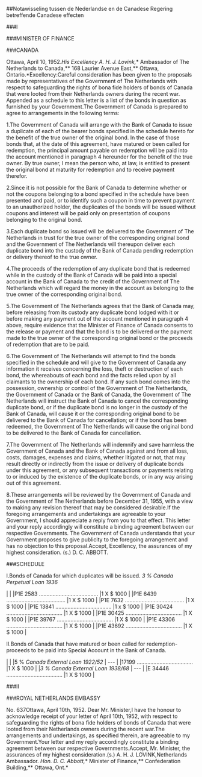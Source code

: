 <meta http-equiv='Content-Type' content='text/html; charset=utf-8' />

##Notawisseling tussen de Nederlandse en de Canadese Regering betreffende Canadese effecten

###I 

###MINISTER OF FINANCE

###CANADA

Ottawa, April 10, 1952.*His Excellency A. H. J. Lovink,** Ambassador of The Netherlands to Canada,** 168 Laurier Avenue East,** Ottawa, Ontario.*Excellency:Careful consideration has been given to the proposals made by representatives of the Government of The Netherlands with respect to safeguarding the rights of bona fide holders of bonds of Canada that were looted from their Netherlands owners during the recent war. Appended as a schedule to this letter is a list of the bonds in question as furnished by your Government.The Government of Canada is prepared to agree to arrangements in the following terms:

1.The Government of Canada will arrange with the Bank of Canada to issue a duplicate of each of the bearer bonds specified in the schedule hereto for the benefit of the true owner of the original bond. In the case of those bonds that, at the date of this agreement, have matured or been called for redemption, the principal amount payable on redemption will be paid into the account mentioned in paragraph 4 hereunder for the benefit of the true owner. By true owner, I mean the person who, at law, is entitled to present the original bond at maturity for redemption and to receive payment therefor.

2.Since it is not possible for the Bank of Canada to determine whether or not the coupons belonging to a bond specified in the schedule have been presented and paid, or to identify such a coupon in time to prevent payment to an unauthorized holder, the duplicates of the bonds will be issued without coupons and interest will be paid only on presentation of coupons belonging to the original bond.

3.Each duplicate bond so issued will be delivered to the Government of The Netherlands in trust for the true owner of the corresponding original bond and the Government of The Netherlands will thereupon deliver each duplicate bond into the custody of the Bank of Canada pending redemption or delivery thereof to the true owner.

4.The proceeds of the redemption of any duplicate bond that is redeemed while in the custody of the Bank of Canada will be paid into a special account in the Bank of Canada to the credit of the Government of The Netherlands which will regard the money in the account as belonging to the true owner of the corresponding original bond.

5.The Government of The Netherlands agrees that the Bank of Canada may, before releasing from its custody any duplicate bond lodged with it or before making any payment out of the account mentioned in paragraph 4 above, require evidence that the Minister of Finance of Canada consents to the release or payment and that the bond is to be delivered or the payment made to the true owner of the corresponding original bond or the proceeds of redemption that are to be paid.

6.The Government of The Netherlands will attempt to find the bonds specified in the schedule and will give to the Government of Canada any information it receives concerning the loss, theft or destruction of each bond, the whereabouts of each bond and the facts relied upon by all claimants to the ownership of each bond. If any such bond comes into the possession, ownership or control of the Government of The Netherlands, the Government of Canada or the Bank of Canada, the Government of The Netherlands will instruct the Bank of Canada to cancel the corresponding duplicate bond, or if the duplicate bond is no longer in the custody of the Bank of Canada, will cause it or the corresponding original bond to be delivered to the Bank of Canada for cancellation; or if the bond has been redeemed, the Government of The Netherlands will cause the original bond to be delivered to the Bank of Canada for cancellation.

7.The Government of The Netherlands will indemnify and save harmless the Government of Canada and the Bank of Canada against and from all loss, costs, damages, expenses and claims, whether litigated or not, that may result directly or indirectly from the issue or delivery of duplicate bonds under this agreement, or any subsequent transactions or payments relating to or induced by the existence of the duplicate bonds, or in any way arising out of this agreement.

8.These arrangements will be reviewed by the Government of Canada and the Government of The Netherlands before December 31, 1955, with a view to making any revision thereof that may be considered desirable.If the foregoing arrangements and undertakings are agreeable to your Government, I should appreciate a reply from you to that effect. This letter and your reply accordingly will constitute a binding agreement between our respective Governments. The Government of Canada understands that your Government proposes to give publicity to the foregoing arrangement and has no objection to this proposal.Accept, Excellency, the assurances of my highest consideration. (s.) D. C. ABBOTT. 

###SCHEDULE 

I.Bonds of Canada for which duplicates will be issued. *3 % Canada Perpetual Loan 1936* 

|
|
|P1E 2583 ....................................... |1 X $ 1000 |
|P1E 6439 ....................................... |1 X $ 1000 |
|P1E 7632 ....................................... |1 X $ 1000 |
|P1E 13841 ..................................... |1 x $ 1000 |
|P1E 30424 ..................................... |1 X $ 1000 |
|P1E 30425 ..................................... |1 X $ 1000 |
|P1E 39767 ..................................... |1 X $ 1000 |
|P1E 43306 ..................................... |1 X $ 1000 |
|P1E 43692 ..................................... |1 X $ 1000 |

II.Bonds of Canada that have matured or been called for redemption-proceeds to be paid into Special Account in the Bank of Canada. 

|
|
|5 % *Canada External Loan 1922/52* | --- |
|17199 ..................................... |1 X $ 1000 |
|*3 % Canada External Loan 1938/68* | --- |
|E 34446 ..................................... |1 X $ 1000 |

###II 

###ROYAL NETHERLANDS EMBASSY

No. 637Ottawa, April 10th, 1952. Dear Mr. Minister,I have the honour to acknowledge receipt of your letter of April 10th, 1952, with respect to safeguarding the rights of bona fide holders of bonds of Canada that were looted from their Netherlands owners during the recent war.The arrangements and undertakings, as specified therein, are agreeable to my Government.Your letter and my reply accordingly constitute a binding agreement between our respective Governments.Accept, Mr. Minister, the assurances of my highest consideration.(s.) A. H. J. LOVINK,Netherlands Ambassador. *Hon. D. C. Abbott,** Minister of Finance,** Confederation Building,** Ottawa, Ont.*
